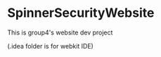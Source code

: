 SpinnerSecurityWebsite
======================

This is group4's website dev project

(.idea folder is for webkit IDE)

